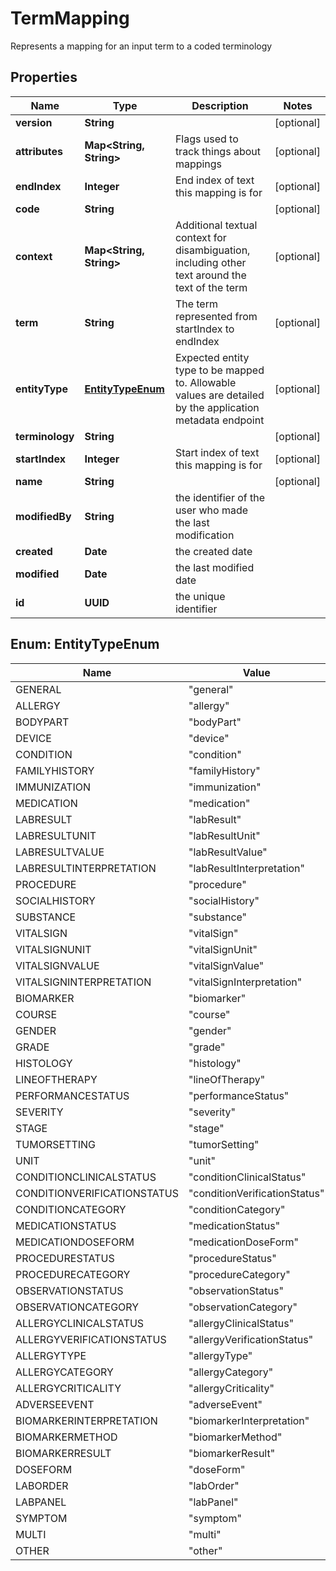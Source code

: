 

# TermMapping

Represents a mapping for an input term to a coded terminology

## Properties

| Name | Type | Description | Notes |
|------------ | ------------- | ------------- | -------------|
|**version** | **String** |  |  [optional] |
|**attributes** | **Map&lt;String, String&gt;** | Flags used to track things about mappings |  [optional] |
|**endIndex** | **Integer** | End index of text this mapping is for |  [optional] |
|**code** | **String** |  |  [optional] |
|**context** | **Map&lt;String, String&gt;** | Additional textual context for disambiguation, including other text around the text of the term |  [optional] |
|**term** | **String** | The term represented from startIndex to endIndex |  [optional] |
|**entityType** | [**EntityTypeEnum**](#EntityTypeEnum) | Expected entity type to be mapped to.  Allowable values are detailed by the application metadata endpoint |  [optional] |
|**terminology** | **String** |  |  [optional] |
|**startIndex** | **Integer** | Start index of text this mapping is for |  [optional] |
|**name** | **String** |  |  [optional] |
|**modifiedBy** | **String** | the identifier of the user who made the last modification |  |
|**created** | **Date** | the created date |  |
|**modified** | **Date** | the last modified date |  |
|**id** | **UUID** | the unique identifier |  |



## Enum: EntityTypeEnum

| Name | Value |
|---- | -----|
| GENERAL | &quot;general&quot; |
| ALLERGY | &quot;allergy&quot; |
| BODYPART | &quot;bodyPart&quot; |
| DEVICE | &quot;device&quot; |
| CONDITION | &quot;condition&quot; |
| FAMILYHISTORY | &quot;familyHistory&quot; |
| IMMUNIZATION | &quot;immunization&quot; |
| MEDICATION | &quot;medication&quot; |
| LABRESULT | &quot;labResult&quot; |
| LABRESULTUNIT | &quot;labResultUnit&quot; |
| LABRESULTVALUE | &quot;labResultValue&quot; |
| LABRESULTINTERPRETATION | &quot;labResultInterpretation&quot; |
| PROCEDURE | &quot;procedure&quot; |
| SOCIALHISTORY | &quot;socialHistory&quot; |
| SUBSTANCE | &quot;substance&quot; |
| VITALSIGN | &quot;vitalSign&quot; |
| VITALSIGNUNIT | &quot;vitalSignUnit&quot; |
| VITALSIGNVALUE | &quot;vitalSignValue&quot; |
| VITALSIGNINTERPRETATION | &quot;vitalSignInterpretation&quot; |
| BIOMARKER | &quot;biomarker&quot; |
| COURSE | &quot;course&quot; |
| GENDER | &quot;gender&quot; |
| GRADE | &quot;grade&quot; |
| HISTOLOGY | &quot;histology&quot; |
| LINEOFTHERAPY | &quot;lineOfTherapy&quot; |
| PERFORMANCESTATUS | &quot;performanceStatus&quot; |
| SEVERITY | &quot;severity&quot; |
| STAGE | &quot;stage&quot; |
| TUMORSETTING | &quot;tumorSetting&quot; |
| UNIT | &quot;unit&quot; |
| CONDITIONCLINICALSTATUS | &quot;conditionClinicalStatus&quot; |
| CONDITIONVERIFICATIONSTATUS | &quot;conditionVerificationStatus&quot; |
| CONDITIONCATEGORY | &quot;conditionCategory&quot; |
| MEDICATIONSTATUS | &quot;medicationStatus&quot; |
| MEDICATIONDOSEFORM | &quot;medicationDoseForm&quot; |
| PROCEDURESTATUS | &quot;procedureStatus&quot; |
| PROCEDURECATEGORY | &quot;procedureCategory&quot; |
| OBSERVATIONSTATUS | &quot;observationStatus&quot; |
| OBSERVATIONCATEGORY | &quot;observationCategory&quot; |
| ALLERGYCLINICALSTATUS | &quot;allergyClinicalStatus&quot; |
| ALLERGYVERIFICATIONSTATUS | &quot;allergyVerificationStatus&quot; |
| ALLERGYTYPE | &quot;allergyType&quot; |
| ALLERGYCATEGORY | &quot;allergyCategory&quot; |
| ALLERGYCRITICALITY | &quot;allergyCriticality&quot; |
| ADVERSEEVENT | &quot;adverseEvent&quot; |
| BIOMARKERINTERPRETATION | &quot;biomarkerInterpretation&quot; |
| BIOMARKERMETHOD | &quot;biomarkerMethod&quot; |
| BIOMARKERRESULT | &quot;biomarkerResult&quot; |
| DOSEFORM | &quot;doseForm&quot; |
| LABORDER | &quot;labOrder&quot; |
| LABPANEL | &quot;labPanel&quot; |
| SYMPTOM | &quot;symptom&quot; |
| MULTI | &quot;multi&quot; |
| OTHER | &quot;other&quot; |



